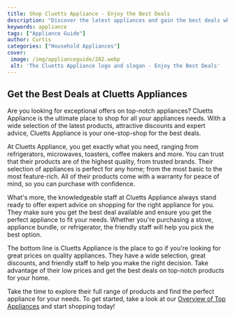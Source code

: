 ```yaml
---
title: Shop Cluetts Appliance - Enjoy the Best Deals
description: "Discover the latest appliances and gain the best deals when you shop at Cluetts Appliance Find the perfect products for you and your home today"
keywords: appliance
tags: ["Appliance Guide"]
author: Curtis
categories: ["Household Appliances"]
cover: 
 image: /img/applianceguide/282.webp
 alt: 'The Cluetts Appliance logo and slogan - Enjoy the Best Deals'
---
```

## Get the Best Deals at Cluetts Appliances
Are you looking for exceptional offers on top-notch appliances? Cluetts Appliance is the ultimate place to shop for all your appliances needs. With a wide selection of the latest products, attractive discounts and expert advice, Cluetts Appliance is your one-stop-shop for the best deals.

At Cluetts Appliance, you get exactly what you need, ranging from refrigerators, microwaves, toasters, coffee makers and more. You can trust that their products are of the highest quality, from trusted brands. Their selection of appliances is perfect for any home; from the most basic to the most feature-rich. All of their products come with a warranty for peace of mind, so you can purchase with confidence.

What's more, the knowledgeable staff at Cluetts Appliance always stand ready to offer expert advice on shopping for the right appliance for you. They make sure you get the best deal available and ensure you get the perfect appliance to fit your needs. Whether you're purchasing a stove, appliance bundle, or refrigerator, the friendly staff will help you pick the best option.

The bottom line is Cluetts Appliance is the place to go if you're looking for great prices on quality appliances. They have a wide selection, great discounts, and friendly staff to help you make the right decision. Take advantage of their low prices and get the best deals on top-notch products for your home.

Take the time to explore their full range of products and find the perfect appliance for your needs. To get started, take a look at our [Overview of Top Appliances](./pages/appliance-overview) and start shopping today!

